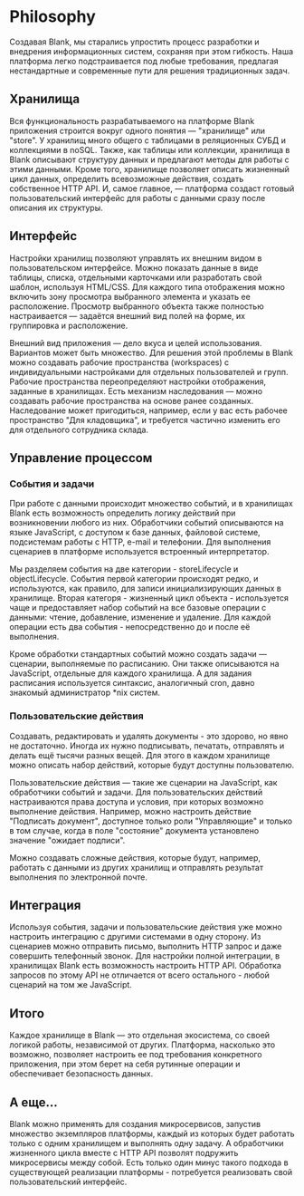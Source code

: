 # Philosophy

Создавая Blank, мы старались упростить процесс разработки и внедрения информационных систем, сохраняя при этом гибкость. Наша платформа легко подстраивается под любые требования, предлагая нестандартные и современные пути для решения традиционных задач.

## Хранилища

Вся функциональность разрабатываемого на платформе Blank приложения строится вокруг одного понятия &mdash; "хранилище" или "store". У хранилищ много общего с таблицами в реляционных СУБД и коллекциями в noSQL. Также, как таблицы или коллекции, хранилища в Blank описывают структуру данных и предлагают методы для работы с этими данными. Кроме того, хранилище позволяет описать жизненный цикл данных, определить всевозможные действия, создать собственное HTTP API. И, самое главное, &mdash; платформа создаст готовый пользовательский интерфейс для работы с данными сразу после описания их структуры.

## Интерфейс

Настройки хранилищ позволяют управлять их внешним видом в пользовательском интерфейсе. Можно показать данные в виде таблицы, списка, отдельными карточками или разработать свой шаблон, используя HTML/CSS. Для каждого типа отображения можно включить зону просмотра выбранного элемента и указать ее расположение. Просмотр выбранного объекта также полностью настраивается &mdash; задаётся внешний вид полей на форме, их группировка и расположение.

Внешний вид приложения &mdash; дело вкуса и целей использования. Вариантов может быть множество. Для решения этой проблемы в Blank можно создавать рабочие пространства (workspaces) с индивидуальными настройками для отдельных пользователей и групп. Рабочие пространства переопределяют настройки отображения, заданные в хранилищах. Есть механизм наследования &mdash; можно создавать рабочие пространства на основе ранее созданных. Наследование может пригодиться, например, если у вас есть рабочее пространство "Для кладовщика", и требуется частично изменить его для отдельного сотрудника склада.

## Управление процессом

### События и задачи

При работе с данными происходит множество событий, и в хранилищах Blank есть возможность определить логику действий при возникновении любого из них. Обработчики событий описываются на языке JavaScript, с доступом к базе данных, файловой системе, подсистемам работы с HTTP, e-mail и телефонии. Для выполнения сценариев в платформе используется встроенный интерпретатор. 

Мы разделяем события на две категории - storeLifecycle и objectLifecycle. События первой категории происходят редко, и используются, как правило, для записи инициализирующих данных в хранилище. Вторая категоря - жизненный цикл объекта - используется чаще и предоставляет набор событий на все базовые операции с данными: чтение, добавление, изменение и удаление. Для каждой операции есть два события - непосредственно до и после её выполнения.

Кроме обработки стандартных событий можно создать задачи &mdash; сценарии, выполняемые по расписанию. Они также описываются на JavaScript, отдельные для каждого хранилища. А для задания расписания используется синтаксис, аналогичный cron, давно знакомый администратор *nix систем.

### Пользовательские действия

Создавать, редактировать и удалять документы - это здорово, но явно не достаточно. Иногда их нужно подписывать, печатать, отправлять и делать ещё тысячи разных вещей. Для этого в каждом хранилище можно описать набор действий, которые будут доступны пользователю. 

Пользовательские действия &mdash; такие же сценарии на JavaScript, как обработчики событий и задачи. Для пользовательских действий настраиваются права доступа и условия, при которых возможно выполнение действия. Например, можно настроить действие "Подписать документ", доступное только роли "Управляющие" и только в том случае, когда в поле "состояние" документа установлено значение "ожидает подписи".

Можно создавать сложные действия, которые будут, например, работать с данными из других хранилищ и отправлять результат выполнения по электронной почте.

## Интеграция

Используя события, задачи и пользовательские действия уже можно настроить интеграцию с другими системами в одну сторону. Из сценариев можно отправить письмо, выполнить HTTP запрос и даже совершить телефонный звонок. Для настройки полной интеграции, в хранилищах Blank есть возможность настроить HTTP API. Обработка запросов по этому API не отличается от всего остального - любой сценарий на том же JavaScript.

## Итого

Каждое хранилище в Blank &mdash; это отдельная экосистема, со своей логикой работы, независимой от других. Платформа, насколько это возможно, позволяет настроить ее под требования конкретного приложения, при этом берет на себя рутинные операции и обеспечивает безопасность данных.

## А еще...

Blank можно применять для создания микросервисов, запустив множество экземпляров платформы, каждый из которых будет работать только с одним хранилищем и выполнять одну задачу. А обработчики жизненного цикла вместе с HTTP API позволят подружить микросервисы между собой. Есть только один минус такого подхода в существующей реализации платформы - потребуется реализовать свой пользовательский интерфейс.
